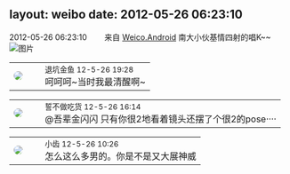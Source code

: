 layout: weibo
date: 2012-05-26 06:23:10
---
<meta name="referrer" content="no-referrer" />

2012-05-26 06:23:10  &nbsp;&nbsp;&nbsp;&nbsp;&nbsp;&nbsp; 来自 <a href="http://app.weibo.com/t/feed/l4RWD" rel="nofollow">Weico.Android</a>
南大小伙基情四射的唱K~~ ​​​
![图片](https://ww2.sinaimg.cn/large/6d2a6003jw1dtbbfsoq1hj.jpg)

<table style="width: 100%;">
  <tr>
    <td style="width: 40px;"><img style="border-radius:50%" src="https://tva3.sinaimg.cn/crop.171.0.136.136.50/759b8947gw1ekp3k8b1unj20dw07tta3.jpg?KID=imgbed,tva&Expires=1624467298&ssig=kl0SLzOFby"></td>
    <td colspan="2"><small>退坑金鱼 12-5-26 19:28</small><br/>呵呵呵~当时我最清醒啊~</td>
  </tr>
</table>

<table style="width: 100%;">
  <tr>
    <td style="width: 40px;"><img style="border-radius:50%" src="https://tva1.sinaimg.cn/crop.0.0.640.640.50/86f7338fjw8edkav0whx0j20hs0hswfv.jpg?KID=imgbed,tva&Expires=1624467298&ssig=UGU7YNT6wT"></td>
    <td colspan="2"><small>誓不做吃货 12-5-26 16:14</small><br/>@吾辈金闪闪 只有你很2地看着镜头还摆了个很2的pose····</td>
  </tr>
</table>

<table style="width: 100%;">
  <tr>
    <td style="width: 40px;"><img style="border-radius:50%" src="https://tva3.sinaimg.cn/crop.0.0.480.480.50/4d4bc111jw8ejj3t36gwaj20dc0dc769.jpg?KID=imgbed,tva&Expires=1624467298&ssig=O1qX4EI1Dx"></td>
    <td colspan="2"><small>小齿 12-5-26 10:26</small><br/>怎么这么多男的。你是不是又大展神威</td>
  </tr>
</table>
